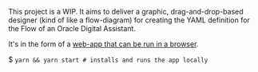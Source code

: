 This project is a WIP. It aims to deliver a graphic, drag-and-drop-based designer (kind of like a flow-diagram) for creating the YAML definition for the Flow of an Oracle Digital Assistant.

It's in the form of a [web-app that can be run in a browser](https://riyadshauk.com/digital-assistant/).

$ `yarn && yarn start # installs and runs the app locally`
